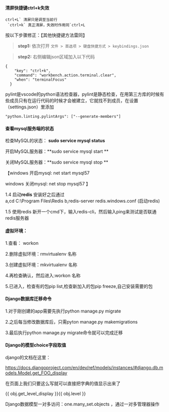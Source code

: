 #### 清屏快捷键ctrl+k失效

```
ctrl+L` 清屏只是调至当前行
 `ctrl+k` 真正清屏，失效时作用同`ctrl+L
```

按以下步骤修正：【其他快捷键方法雷同】

> **step1:**
>  依次打开  `文件 > 首选项 > 键盘快捷方式 > keybindings.json`

> **step2:**
>  右侧编辑json区域加入以下代码

```
{
    "key": "ctrl+k",
    "command": "workbench.action.terminal.clear",
    "when": "terminalFocus"
  }

```

pylint是vscode的python语法检查器，pylint是静态检查，在用第三方库的时候有些成员只有在运行代码的时候才会被建立，它就找不到成员，在设置（settings.json）里添加

``` 
"python.linting.pylintArgs": ["--generate-members"]
```





#### 查看mysql服务端的状态

检查MySQL的状态：
**sudo service mysql
status**

开启MySQL服务器：**sudo service mysql start
**

关闭MySQL服务器：**sudo service mysql stop
**

【windows 开启mysql: net start mysql57 

windows 关闭mysql: net stop mysql57 】



1.4 启动**redis**
	安装好之后通过   
		a,cd C:\Program Files\Redis
		b,redis-server redis.windows.conf   (启动redis)
			
1.5 使用redis
	新开一个cmd下，输入redis-cli，然后输入ping来测试是否联通redis服务器



#### 虚拟环境：

1.查看： workon

2.删除虚拟环境：rmvirtualenv 名称

3.创建虚拟环境：mkvirtualenv 名称

4.再检查确认，然后进入:workon 名称

5.已进入，检查有的包pip list,检查新加入的包pip freeze,自己安装需要的包





#### Django数据库迁移命令

1.对于刚创建的app需要先执行python manage.py migrate

2.之后每当修改数据库后，只需pyton manage.py makemigrations

3.最后执行python manage.py migrate命令就可以完成迁移



#### Django的模型choice字段取值

django的文档在这里：

https://docs.djangoproject.com/en/dev/ref/models/instances/#django.db.models.Model.get_FOO_display

在页面上我们只要这么写就可以直接把字典的值显示出来了

 <td>{{ obj.get_level_display  }}{{ obj.level }}</td>

  

Django数据模型一对多访问：one.many_set.objects ，通过一对多管理器操作